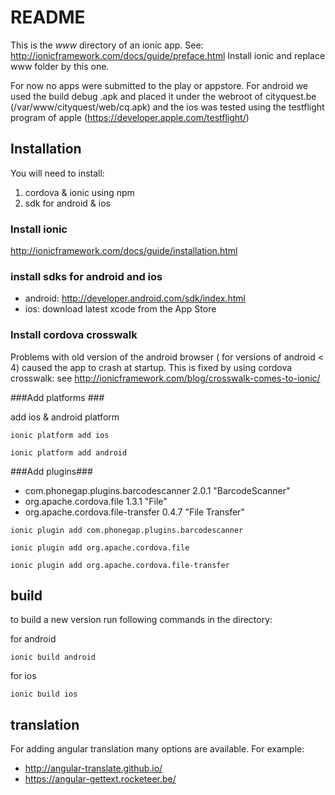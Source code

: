 # README #

This is the *www* directory of an ionic app. See: http://ionicframework.com/docs/guide/preface.html
Install ionic and replace www folder by this one.

For now no apps were submitted to the play or appstore. For android we used the build debug .apk and placed it under the webroot of cityquest.be (/var/www/cityquest/web/cq.apk) and the ios was tested using the testflight program of apple (https://developer.apple.com/testflight/)

## Installation ##

You will need to install:
1) cordova & ionic using npm
2) sdk for android & ios

### Install ionic ###

http://ionicframework.com/docs/guide/installation.html

### install sdks for android and ios ###
* android: http://developer.android.com/sdk/index.html
* ios: download latest xcode from the App Store

### Install  cordova crosswalk ###

Problems with old version of the android browser ( for versions of android < 4) caused the app to crash at startup. This is fixed by using cordova crosswalk: see http://ionicframework.com/blog/crosswalk-comes-to-ionic/

###Add platforms ###

add ios & android platform

```
ionic platform add ios
```
```
ionic platform add android
```
###Add plugins###

* com.phonegap.plugins.barcodescanner 2.0.1 "BarcodeScanner"
* org.apache.cordova.file 1.3.1 "File"
* org.apache.cordova.file-transfer 0.4.7 "File Transfer"

```
ionic plugin add com.phonegap.plugins.barcodescanner
```
```
ionic plugin add org.apache.cordova.file
```
```
ionic plugin add org.apache.cordova.file-transfer
```


## build ##
to build a new version run following commands in the directory:

for android


```
ionic build android
```


for ios

```
ionic build ios
```


## translation ##

For adding angular translation many options are available. For example:

* http://angular-translate.github.io/
* https://angular-gettext.rocketeer.be/

